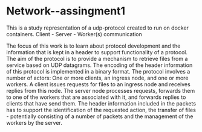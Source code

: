# Network--assingment1
This is a study representation of a udp-protocol created to run on docker containers. Client - Server - Worker(s) communication 

The focus of this work is to learn about protocol development and the information that is kept
in a header to support functionality of a protocol. The aim of the protocol is to provide a mechanism to retrieve files from a service based on UDP datagrams.
The encoding of the header information of this protocol is implemented in a binary format.
The protocol involves a number of actors: One or more clients, an ingress node, and one or more workers.
A client issues requests for files to an ingress node and receives replies from this node. The server node
processes requests, forwards them to one of the workers that are associated with it, and forwards replies to
clients that have send them. The header information included in the packets has to support the
identification of the requested action, the transfer of files - potentially consisting of a number of packets and
the management of the workers by the server.
